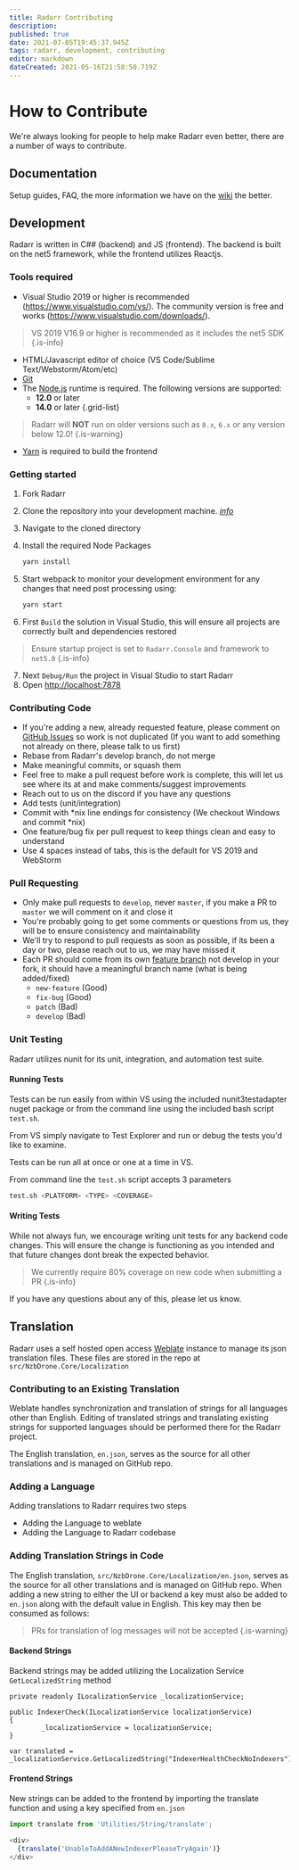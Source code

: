 ```yaml
---
title: Radarr Contributing
description: 
published: true
date: 2021-07-05T19:45:37.945Z
tags: radarr, development, contributing
editor: markdown
dateCreated: 2021-05-16T21:58:50.719Z
---
```


# How to Contribute

We're always looking for people to help make Radarr even better, there are a number of ways to contribute.

## Documentation

Setup guides, FAQ, the more information we have on the [wiki](https://wikijs.servarr.com/radarr) the better.

## Development

Radarr is written in C## (backend) and JS (frontend). The backend is built on the net5 framework, while the frontend utilizes Reactjs.

### Tools required

- Visual Studio 2019 or higher is recommended (<https://www.visualstudio.com/vs/>).  The community version is free and works (<https://www.visualstudio.com/downloads/>).

> VS 2019 V16.9 or higher is recommended as it includes the net5 SDK
{.is-info}

- HTML/Javascript editor of choice (VS Code/Sublime Text/Webstorm/Atom/etc)
- [Git](https://git-scm.com/downloads)
- The [Node.js](https://nodejs.org/) runtime is required. The following versions are supported:
  - **12.0** or later
  - **14.0** or later
{.grid-list}

> Radarr will **NOT** run on older versions such as `8.x`, `6.x` or any version below 12.0!
{.is-warning}

- [Yarn](https://yarnpkg.com/) is required to build the frontend

### Getting started

1. Fork Radarr
1. Clone the repository into your development machine. [*info*](https://docs.github.com/en/github/creating-cloning-and-archiving-repositories/cloning-a-repository-from-github)
1. Navigate to the cloned directory
1. Install the required Node Packages

   ```bash
   yarn install
   ```

1. Start webpack to monitor your development environment for any changes that need post processing using:

   ```bash
   yarn start
   ```

1. First `Build` the solution in Visual Studio, this will ensure all projects are correctly built and dependencies restored

> Ensure startup project is set to `Radarr.Console` and    framework to `net5.0` 
{.is-info}

7. Next `Debug/Run` the project in Visual Studio to start Radarr
8. Open <http://localhost:7878>

### Contributing Code

- If you're adding a new, already requested feature, please comment on [GitHub Issues](https://github.com/Radarr/Radarr/issues "GitHub Issues") so work is not duplicated (If you want to add something not already on there, please talk to us first)
- Rebase from Radarr's develop branch, do not merge
- Make meaningful commits, or squash them
- Feel free to make a pull request before work is complete, this will let us see where its at and make comments/suggest improvements
- Reach out to us on the discord if you have any questions
- Add tests (unit/integration)
- Commit with \*nix line endings for consistency (We checkout Windows and commit \*nix)
- One feature/bug fix per pull request to keep things clean and easy to understand
- Use 4 spaces instead of tabs, this is the default for VS 2019 and WebStorm

### Pull Requesting

- Only make pull requests to `develop`, never `master`, if you make a PR to `master` we will comment on it and close it
- You're probably going to get some comments or questions from us, they will be to ensure consistency and maintainability
- We'll try to respond to pull requests as soon as possible, if its been a day or two, please reach out to us, we may have missed it
- Each PR should come from its own [feature branch](http://martinfowler.com/bliki/FeatureBranch.html) not develop in your fork, it should have a meaningful branch name (what is being added/fixed)
  - `new-feature` (Good)
  - `fix-bug` (Good)
  - `patch` (Bad)
  - `develop` (Bad)
  
### Unit Testing

Radarr utilizes nunit for its unit, integration, and automation test suite.

#### Running Tests

Tests can be run easily from within VS using the included nunit3testadapter nuget package or from the command line using the included bash script `test.sh`.

From VS simply navigate to Test Explorer and run or debug the tests you'd like to examine.

Tests can be run all at once or one at a time in VS.

From command line the `test.sh` script accepts 3 parameters

```bash
test.sh <PLATFORM> <TYPE> <COVERAGE>
```

#### Writing Tests

While not always fun, we encourage writing unit tests for any backend code changes. This will ensure the change is functioning as you intended and that future changes dont break the expected behavior.

> We currently require 80% coverage on new code when submitting a PR
{.is-info}

If you have any questions about any of this, please let us know.

## Translation

Radarr uses a self hosted open access [Weblate](https://translate.servarr.com) instance to manage its json translation files. These files are stored in the repo at `src/NzbDrone.Core/Localization`

### Contributing to an Existing Translation

Weblate handles synchronization and translation of strings for all languages other than English. Editing of translated strings and translating existing strings for supported languages should be performed there for the Radarr project.

The English translation, `en.json`, serves as the source for all other translations and is managed on GitHub repo.

### Adding a Language

Adding translations to Radarr requires two steps

- Adding the Language to weblate
- Adding the Language to Radarr codebase

### Adding Translation Strings in Code

The English translation, `src/NzbDrone.Core/Localization/en.json`, serves as the source for all other translations and is managed on GitHub repo. When adding a new string to either the UI or backend a key must also be added to `en.json` along with the default value in English. This key may then be consumed as follows:

> PRs for translation of log messages will not be accepted
{.is-warning}

#### Backend Strings
Backend strings may be added utilizing the Localization Service `GetLocalizedString` method

```dotnet
private readonly ILocalizationService _localizationService;

public IndexerCheck(ILocalizationService localizationService)
{
		_localizationService = localizationService;
}
        
var translated = _localizationService.GetLocalizedString("IndexerHealthCheckNoIndexers")
```

#### Frontend Strings
New strings can be added to the frontend by importing the translate function and using a key specified from `en.json`

```js
import translate from 'Utilities/String/translate';

<div>
  {translate('UnableToAddANewIndexerPleaseTryAgain')}
</div>
```
